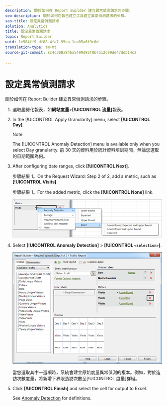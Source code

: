 ```yaml
---
description: 關於如何在 Report Builder 建立異常偵測請求的步驟。
seo-description: 關於如何在報告建立工具建立異常偵測請求的步驟。
seo-title: 設定異常偵測請求
solution: Analytics
title: 設定異常偵測請求
topic: Report Builder
uuid: 1e504ff9-df88-4fa7-95ea-1ca05a6f9c0d
translation-type: tm+mt
source-git-commit: 8c4c368a84ba5499d85f0b7512c99de47ddb14c2

---
```



# 設定異常偵測請求

關於如何在 Report Builder 建立異常偵測請求的步驟。

1. 選取趨勢化報表，如&#x200B;**網站度量**&gt;**[!UICONTROL 流量]**&#x200B;報表。
1. In the [!UICONTROL Apply Granularity] menu, select **[!UICONTROL Day]**.

   >[!NOTE]
   >
   >The [!UICONTROL Anomaly Detection] menu is available only when you select Day granularity. 前 30 天的資料用於統計資料培訓期間，無論您選取的日期範圍為何。

1. After configuring date ranges, click **[!UICONTROL Next]**.

   步驟結果 1。On the Request Wizard: Step 2 of 2, add a metric, such as **[!UICONTROL Visits]**.

   步驟結果 1。For the added metric, click the **[!UICONTROL None]** link.

   ![步驟結果](assets/anomaly_select.png)

1. Select **[!UICONTROL Anomaly Detection]** &gt; **[!UICONTROL `<selection>`]**.

   ![步驟資訊](assets/anomaly_visit.png)

   當您選取其中一選項時，系統會建立原始度量異常偵測的複本。例如，對於造訪次數度量，將新增下界限造訪次數至[!UICONTROL 度量]群組。
1. Click **[!UICONTROL Finish]** and select the cell for output to Excel.

   See [Anomaly Detection](/help/analyze/analysis-workspace/virtual-analyst/c-anomaly-detection/anomaly-detection.md) for definitions.
